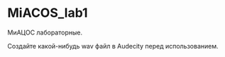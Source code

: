 # MiACOS_lab1
МиАЦОС лабораторные.

Создайте какой-нибудь wav файл в Audecity перед использованием.
